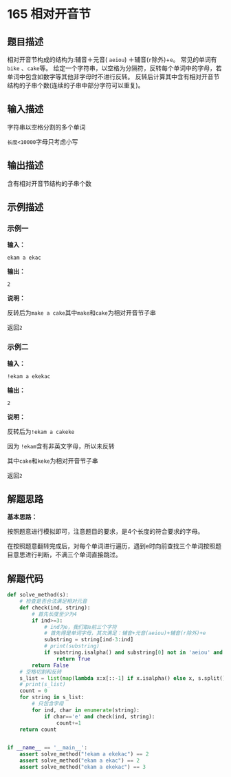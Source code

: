 # 165 相对开音节

## 题目描述

相对开音节构成的结构为:辅音＋元音( `aeiou`) ＋辅音(`r`除外)+`e`。
常见的单词有`bike` 、`cake`等。
给定一个字符串，以空格为分隔符，反转每个单词中的字母，若单词中包含如数字等其他非字母时不进行反转。
反转后计算其中含有相对开音节结构的子串个数(连续的子串中部分字符可以重复)。



## 输入描述

字符串以空格分割的多个单词



`长度<10000`字母只考虑小写



## 输出描述

含有相对开音节结构的子串个数


## 示例描述
### 示例一

**输入：**

```text
ekam a ekac
```

**输出：**

```text
2
```

**说明：**

反转后为`make a cake`其中`make`和`cake`为相对开音节子串

返回`2`



### 示例二

**输入：**

```
!ekam a ekekac
```

**输出：**

```
2
```

**说明：**

反转后为`!ekam a cakeke`

因为 `!ekam`含有非英文字母，所以未反转

其中`cake`和`keke`为相对开音节子串

返回`2`



## 解题思路
**基本思路：**

按照题意进行模拟即可，注意题目的要求，是4个长度的符合要求的字母。

在按照题意翻转完成后，对每个单词进行遍历，遇到e时向前查找三个单词按照题目意思进行判断，不满三个单词直接跳过。



## 解题代码

```python
def solve_method(s):
    # 检查是否合法满足相对元音
    def check(ind, string):
        # 首先长度至少为4
        if ind>=3:
            # ind为e，我们取e前三个字符
            # 首先得是单词字母，其次满足：辅音+元音(aeiou)+辅音(r除外)+e
            substring = string[ind-3:ind]
            # print(substring)
            if substring.isalpha() and substring[0] not in 'aeiou' and substring[1] in 'aeiou' and substring[2] not in 'aeiour':
                return True
        return False
    # 空格切割和反转
    s_list = list(map(lambda x:x[::-1] if x.isalpha() else x, s.split()))
    # print(s_list)
    count = 0
    for string in s_list:
        # 只包含字母
        for ind, char in enumerate(string):
            if char=='e' and check(ind, string):
                count+=1
    return count


if __name__ == '__main__':
    assert solve_method("!ekam a ekekac") == 2
    assert solve_method("ekam a ekac") == 2
    assert solve_method("ekam a ekekac") == 3


```



